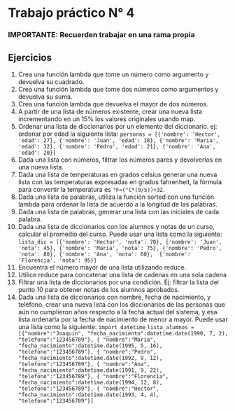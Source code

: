 # Trabajo práctico N° 4

### IMPORTANTE: Recuerden trabajar en una rama propia

## Ejercicios

1. Crea una función lambda que tome un número como argumento y devuelva su cuadrado.
2. Crea una función lambda que tome dos números como argumentos y devuelva su suma.
3. Crea una función lambda que devuelva el mayor de dos números.
4. A partir de una lista de números existente, crear una nueva lista incrementando en un 15% los valores originales usando map.
5. Ordenar una lista de diccionarios por un elemento del diccionario. ej: ordenar por edad la siguiente lista: 
```personas = [{'nombre': 'Hector', 'edad': 27}, {'nombre': 'Juan', 'edad': 18}, {'nombre': 'Maria', 'edad': 32}, {'nombre': 'Pedro', 'edad': 21}, {'nombre': 'Ana', 'edad': 20}] ```
6. Dada una lista con números, filtrar los números pares y devolverlos en una nueva lista.
7. Dada una lista de temperaturas en grados celsius generar una nueva lista con las temperaturas expresadas en grados fahrenheit, la fórmula para convertir la temperatura es `°F=(°C*(9/5))+32`.
8. Dada una lista de palabras, utiliza la función sorted con una función lambda para ordenar la lista de acuerdo a la longitud de las palabras.
9. Dada una lista de palabras, generar una lista con las iniciales de cada palabra.
10. Dada una lista de diccionarios con los alumnos y notas de un curso, calcular el promedio del curso. Puede usar una lista como la siguiente: 
```lista_dic = [{'nombre': 'Hector', 'nota': 70}, {'nombre': 'Juan', 'nota': 45}, {'nombre': 'Maria', 'nota': 75}, {'nombre': 'Pedro', 'nota': 80}, {'nombre': 'Ana', 'nota': 60},  {'nombre': 'Florencia', 'nota': 95}]```
11. Encuentra el número mayor de una lista utilizando reduce.
12. Utilice reduce para concatenar una lista de cadenas en una sola cadena
13. Filtrar una lista de diccionarios por una condición. Ej: filtrar la lista del punto 10 para obtener notas de los alumnos aprobados.
14. Dada una lista de diccionarios con nombre, fecha de nacimiento, y teléfono, crear una nueva lista con los diccionarios de las personas que aún no cumplieron años respecto a la fecha actual del sistema, y esa lista ordenarla por la fecha de nacimiento de menor a mayor. Puede usar una lista como la siguiente:
`import datetime`
```lista_alumnos = [{"nombre":"Joaquin", "fecha_nacimiento":datetime.date(1990, 7, 2), "telefono":"123456789"}, { "nombre":"Maria", "fecha_nacimiento":datetime.date(1995, 5, 16), "telefono":"123456789"}, { "nombre":"Pedro", "fecha_nacimiento":datetime.date(1992, 9, 12), "telefono":"123456789"}, { "nombre":"Ana", "fecha_nacimiento":datetime.date(1991, 9, 22), "telefono":"123456789"}, { "nombre":"Florencia", "fecha_nacimiento":datetime.date(1994, 12, 8), "telefono":"123456789"}, { "nombre":"Hector", "fecha_nacimiento":datetime.date(1993, 4, 4), "telefono":"123456789"}]```


